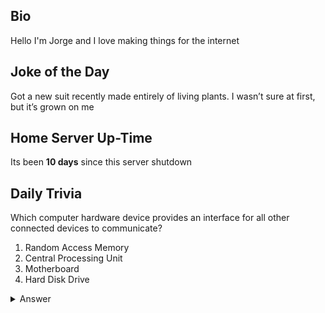 ## Bio

Hello I'm Jorge and I love making things for the internet

## Joke of the Day

Got a new suit recently made entirely of living plants. I wasn’t sure at first, but it’s grown on me

## Home Server Up-Time

Its been **10 days** since this server shutdown


## Daily Trivia

Which computer hardware device provides an interface for all other connected devices to communicate?
 1. Random Access Memory
 2. Central Processing Unit
 3. Motherboard
 4. Hard Disk Drive

<details>
  <summary>Answer</summary>
  Motherboard
</details>
